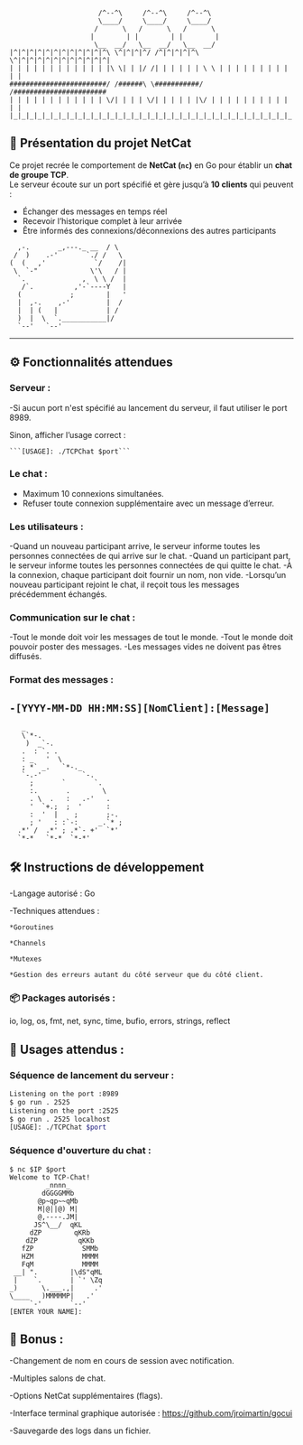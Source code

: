 ```
                      /^--^\     /^--^\     /^--^\
                      \____/     \____/     \____/
                     /      \   /      \   /      \
                    |        | |        | |        |
                     \__  __/   \__  __/   \__  __/
|^|^|^|^|^|^|^|^|^|^|^|^\ \^|^|^|^/ /^|^|^|^|^\ \^|^|^|^|^|^|^|^|^|^|^|^|
| | | | | | | | | | | | |\ \| | |/ /| | | | | | \ \ | | | | | | | | | | |
########################/ /######\ \###########/ /#######################
| | | | | | | | | | | | \/| | | | \/| | | | | |\/ | | | | | | | | | | | |
|_|_|_|_|_|_|_|_|_|_|_|_|_|_|_|_|_|_|_|_|_|_|_|_|_|_|_|_|_|_|_|_|_|_|_|_|
```
## 🧵 Présentation du projet NetCat
Ce projet recrée le comportement de **NetCat (`nc`)** en Go pour établir un **chat de groupe TCP**.  
Le serveur écoute sur un port spécifié et gère jusqu’à **10 clients** qui peuvent :
- Échanger des messages en temps réel
- Recevoir l’historique complet à leur arrivée
- Être informés des connexions/déconnexions des autres participants

```
  ,-.       _,---._ __  / \
 /  )    .-'       `./ /   \
(  (   ,'            `/    /|
 \  `-"             \'\   / |
  `.              ,  \ \ /  |
   /`.          ,'-`----Y   |
  (            ;        |   '
  |  ,-.    ,-'         |  /
  |  | (   |            | /
  )  |  \  `.___________|/
  `--'   `--'
```
---
## ⚙️ Fonctionnalités attendues

### Serveur :
-Si aucun port n'est spécifié au lancement du serveur, il faut utiliser le port 8989.

Sinon, afficher l’usage correct :

    ```[USAGE]: ./TCPChat $port```

### Le chat :
- Maximum 10 connexions simultanées.
- Refuser toute connexion supplémentaire avec un message d’erreur.

### Les utilisateurs :
-Quand un nouveau participant arrive, le serveur informe toutes les personnes connectées de qui arrive sur le chat.
-Quand un participant part, le serveur informe toutes les personnes connectées de qui quitte le chat.
-À la connexion, chaque participant doit fournir un nom, non vide.
-Lorsqu’un nouveau participant rejoint le chat, il reçoit tous les messages précédemment échangés.

### Communication sur le chat :
-Tout le monde doit voir les messages de tout le monde.
-Tout le monde doit pouvoir poster des messages.
-Les messages vides ne doivent pas êtres diffusés.

### Format des messages :
```-[YYYY-MM-DD HH:MM:SS][NomClient]:[Message]```
---
       _                        
       \`*-.                    
        )  _`-.                 
       .  : `. .                
       : _   '  \               
       ; *` _.   `*-._          
       `-.-'          `-.       
         ;       `       `.     
         :.       .        \    
         . \  .   :   .-'   .   
         '  `+.;  ;  '      :   
         :  '  |    ;       ;-. 
         ; '   : :`-:     _.`* ;
      .*' /  .*' ; .*`- +'  `*' 
      `*-*   `*-*  `*-*'
## 🛠️ Instructions de développement

-Langage autorisé : Go

-Techniques attendues :

    *Goroutines

    *Channels

    *Mutexes

    *Gestion des erreurs autant du côté serveur que du côté client.

### 📦 Packages autorisés :
io, log, os, fmt, net, sync, time, bufio, errors, strings, reflect

## 🚀 Usages attendus :

### Séquence de lancement du serveur :

```bash
Listening on the port :8989
$ go run . 2525
Listening on the port :2525
$ go run . 2525 localhost
[USAGE]: ./TCPChat $port
```

### Séquence d'ouverture du chat :
```
$ nc $IP $port
Welcome to TCP-Chat!
         _nnnn_
        dGGGGMMb
       @p~qp~~qMb
       M|@||@) M|
       @,----.JM|
      JS^\__/  qKL
     dZP        qKRb
    dZP          qKKb
   fZP            SMMb
   HZM            MMMM
   FqM            MMMM
 __| ".        |\dS"qML
 |    `.       | `' \Zq
_)      \.___.,|     .'
\____   )MMMMMP|   .'
     `-'       `--'
[ENTER YOUR NAME]:
```
## 🎁 Bonus :
-Changement de nom en cours de session avec notification.

-Multiples salons de chat.

-Options NetCat supplémentaires (flags).

-Interface terminal graphique autorisée :  https://github.com/jroimartin/gocui

-Sauvegarde des logs dans un fichier.